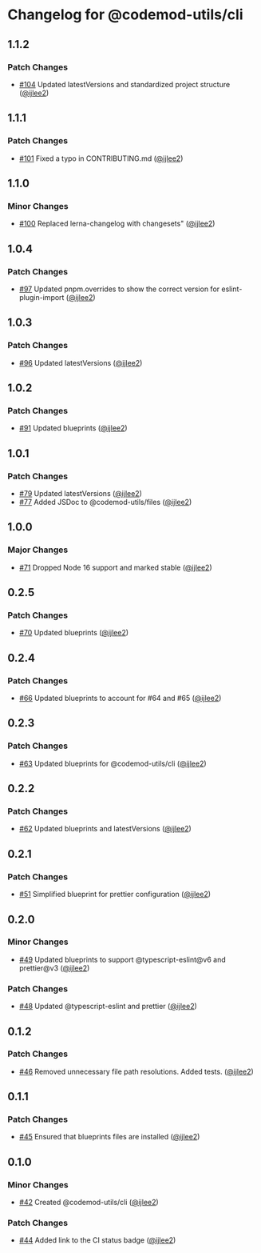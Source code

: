 # Changelog for @codemod-utils/cli

## 1.1.2

### Patch Changes

- [#104](https://github.com/ijlee2/codemod-utils/pull/104) Updated latestVersions and standardized project structure ([@ijlee2](https://github.com/ijlee2))

## 1.1.1

### Patch Changes

- [#101](https://github.com/ijlee2/codemod-utils/pull/101) Fixed a typo in CONTRIBUTING.md ([@ijlee2](https://github.com/ijlee2))

## 1.1.0

### Minor Changes

- [#100](https://github.com/ijlee2/codemod-utils/pull/100) Replaced lerna-changelog with changesets" ([@ijlee2](https://github.com/ijlee2))

## 1.0.4

### Patch Changes

- [#97](https://github.com/ijlee2/codemod-utils/pull/97) Updated pnpm.overrides to show the correct version for eslint-plugin-import ([@ijlee2](https://github.com/ijlee2))

## 1.0.3

### Patch Changes

- [#96](https://github.com/ijlee2/codemod-utils/pull/96) Updated latestVersions ([@ijlee2](https://github.com/ijlee2))

## 1.0.2

### Patch Changes

- [#91](https://github.com/ijlee2/codemod-utils/pull/91) Updated blueprints ([@ijlee2](https://github.com/ijlee2))

## 1.0.1

### Patch Changes

- [#79](https://github.com/ijlee2/codemod-utils/pull/79) Updated latestVersions ([@ijlee2](https://github.com/ijlee2))
- [#77](https://github.com/ijlee2/codemod-utils/pull/77) Added JSDoc to @codemod-utils/files ([@ijlee2](https://github.com/ijlee2))

## 1.0.0

### Major Changes

- [#71](https://github.com/ijlee2/codemod-utils/pull/71) Dropped Node 16 support and marked stable ([@ijlee2](https://github.com/ijlee2))

## 0.2.5

### Patch Changes

- [#70](https://github.com/ijlee2/codemod-utils/pull/70) Updated blueprints ([@ijlee2](https://github.com/ijlee2))

## 0.2.4

### Patch Changes

- [#66](https://github.com/ijlee2/codemod-utils/pull/66) Updated blueprints to account for #64 and #65 ([@ijlee2](https://github.com/ijlee2))

## 0.2.3

### Patch Changes

- [#63](https://github.com/ijlee2/codemod-utils/pull/63) Updated blueprints for @codemod-utils/cli ([@ijlee2](https://github.com/ijlee2))

## 0.2.2

### Patch Changes

- [#62](https://github.com/ijlee2/codemod-utils/pull/62) Updated blueprints and latestVersions ([@ijlee2](https://github.com/ijlee2))

## 0.2.1

### Patch Changes

- [#51](https://github.com/ijlee2/codemod-utils/pull/51) Simplified blueprint for prettier configuration ([@ijlee2](https://github.com/ijlee2))

## 0.2.0

### Minor Changes

- [#49](https://github.com/ijlee2/codemod-utils/pull/49) Updated blueprints to support @typescript-eslint@v6 and prettier@v3 ([@ijlee2](https://github.com/ijlee2))

### Patch Changes

- [#48](https://github.com/ijlee2/codemod-utils/pull/48) Updated @typescript-eslint and prettier ([@ijlee2](https://github.com/ijlee2))

## 0.1.2

### Patch Changes

- [#46](https://github.com/ijlee2/codemod-utils/pull/46) Removed unnecessary file path resolutions. Added tests. ([@ijlee2](https://github.com/ijlee2))

## 0.1.1

### Patch Changes

- [#45](https://github.com/ijlee2/codemod-utils/pull/45) Ensured that blueprints files are installed ([@ijlee2](https://github.com/ijlee2))

## 0.1.0

### Minor Changes

- [#42](https://github.com/ijlee2/codemod-utils/pull/42) Created @codemod-utils/cli ([@ijlee2](https://github.com/ijlee2))

### Patch Changes

- [#44](https://github.com/ijlee2/codemod-utils/pull/44) Added link to the CI status badge ([@ijlee2](https://github.com/ijlee2))
